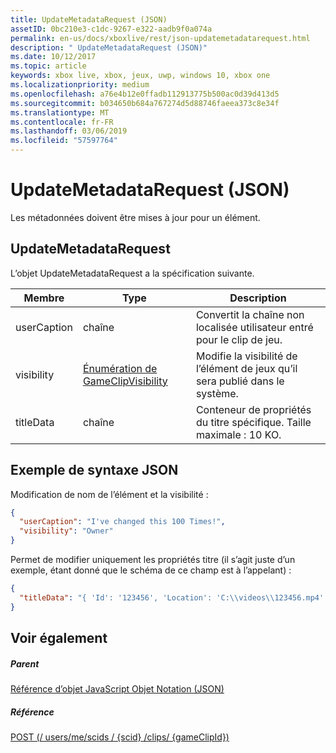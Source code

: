 ```yaml
---
title: UpdateMetadataRequest (JSON)
assetID: 0bc210e3-c1dc-9267-e322-aadb9f0a074a
permalink: en-us/docs/xboxlive/rest/json-updatemetadatarequest.html
description: " UpdateMetadataRequest (JSON)"
ms.date: 10/12/2017
ms.topic: article
keywords: xbox live, xbox, jeux, uwp, windows 10, xbox one
ms.localizationpriority: medium
ms.openlocfilehash: a76e4b12e0ffadb112913775b500ac0d39d413d5
ms.sourcegitcommit: b034650b684a767274d5d88746faeea373c8e34f
ms.translationtype: MT
ms.contentlocale: fr-FR
ms.lasthandoff: 03/06/2019
ms.locfileid: "57597764"
---
```

# <a name="updatemetadatarequest-json"></a>UpdateMetadataRequest (JSON)
Les métadonnées doivent être mises à jour pour un élément. 
<a id="ID4EN"></a>

 
## <a name="updatemetadatarequest"></a>UpdateMetadataRequest
 
L’objet UpdateMetadataRequest a la spécification suivante.
 
| Membre| Type| Description| 
| --- | --- | --- | 
| userCaption| chaîne| Convertit la chaîne non localisée utilisateur entré pour le clip de jeu.| 
| visibility| [Énumération de GameClipVisibility](../enums/gvr-enum-gameclipvisibility.md)| Modifie la visibilité de l’élément de jeux qu’il sera publié dans le système.| 
| titleData| chaîne| Conteneur de propriétés du titre spécifique. Taille maximale : 10 KO.| 
  
<a id="ID4EBC"></a>

 
## <a name="sample-json-syntax"></a>Exemple de syntaxe JSON
 
Modification de nom de l’élément et la visibilité :
 

```json
{
  "userCaption": "I've changed this 100 Times!",
  "visibility": "Owner"
}

```

 
Permet de modifier uniquement les propriétés titre (il s’agit juste d’un exemple, étant donné que le schéma de ce champ est à l’appelant) :
 

```json
{
  "titleData": "{ 'Id': '123456', 'Location': 'C:\\videos\\123456.mp4' }"
}

```

  
<a id="ID4EQC"></a>

 
## <a name="see-also"></a>Voir également
 
<a id="ID4ESC"></a>

 
##### <a name="parent"></a>Parent 

[Référence d’objet JavaScript Objet Notation (JSON)](atoc-xboxlivews-reference-json.md)

  
<a id="ID4E3C"></a>

 
##### <a name="reference"></a>Référence 

[POST (/ users/me/scids / {scid} /clips/ {gameClipId})](../uri/dvr/uri-usersmescidclipsgameclipidpost.md)

   